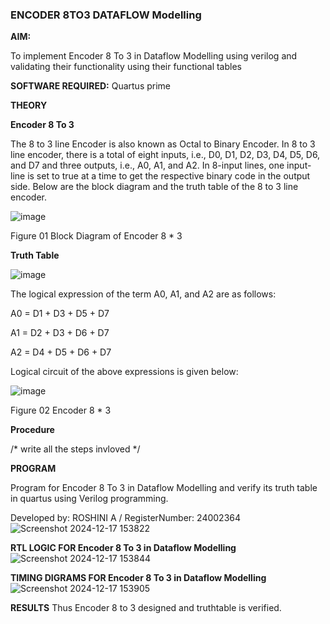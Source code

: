 ### ENCODER 8TO3 DATAFLOW Modelling

**AIM:**

To implement  Encoder 8 To 3 in Dataflow Modelling using verilog and validating their functionality using their functional tables

**SOFTWARE REQUIRED:** Quartus prime

**THEORY**

**Encoder 8 To 3**

The 8 to 3 line Encoder is also known as Octal to Binary Encoder. In 8 to 3 line encoder, there is a total of eight inputs, i.e., D0, D1, D2, D3, D4, D5, D6, and D7 and three outputs, i.e., A0, A1, and A2. In 8-input lines, one input-line is set to true at a time to get the respective binary code in the output side. Below are the block diagram and the truth table of the 8 to 3 line encoder.

![image](https://github.com/naavaneetha/ENCODER8TO3DATAFLOW/assets/154305477/0bc242c1-eb9e-4c47-afe5-30428470efc3)

Figure 01  Block Diagram of Encoder 8 * 3

**Truth Table**

![image](https://github.com/naavaneetha/ENCODER8TO3DATAFLOW/assets/154305477/35496b14-ae6e-4cd1-9abd-d6736b576575)

The logical expression of the term A0, A1, and A2 are as follows:

A0 = D1 + D3 + D5 + D7

A1 = D2 + D3 + D6 + D7

A2 = D4 + D5 + D6 + D7

Logical circuit of the above expressions is given below:

![image](https://github.com/naavaneetha/ENCODER8TO3DATAFLOW/assets/154305477/95acaee6-c873-4c75-89eb-ef09fb158053)

Figure 02  Encoder 8 * 3

**Procedure**

/* write all the steps invloved */

**PROGRAM**

Program for Encoder 8 To 3 in Dataflow Modelling and verify its truth table in quartus using Verilog programming. 

Developed by: ROSHINI A / RegisterNumber: 24002364
![Screenshot 2024-12-17 153822](https://github.com/user-attachments/assets/f31e8c7b-d67d-4def-8a0c-114c48ac6172)


**RTL LOGIC FOR Encoder 8 To 3 in Dataflow Modelling**
![Screenshot 2024-12-17 153844](https://github.com/user-attachments/assets/a4e55769-7906-419b-9564-e7fe6d3457d3)

**TIMING DIGRAMS FOR Encoder 8 To 3 in Dataflow Modelling**
![Screenshot 2024-12-17 153905](https://github.com/user-attachments/assets/c56ff49f-d688-4fd8-8797-1f4682e0269a)

**RESULTS**
Thus Encoder 8 to 3 designed and truthtable is verified.





